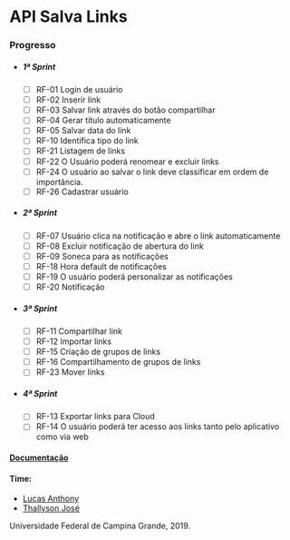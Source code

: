 # API Salva Links

   ### Progresso

* ##### 1ª Sprint
    - [ ] RF-01 Login de usuário
    - [ ] RF-02 Inserir link
    - [ ] RF-03 Salvar link através do botão compartilhar
    - [ ] RF-04 Gerar título automaticamente
    - [ ] RF-05 Salvar data do link
    - [ ] RF-10 Identifica tipo do link
    - [ ] RF-21 Listagem de links
    - [ ] RF-22 O Usuário poderá renomear e excluir links
    - [ ] RF-24 O usuário ao salvar o link deve classificar em ordem de importância.
    - [ ] RF-26 Cadastrar usuário
    
 * ##### 2ª Sprint
    - [ ] RF-07 Usuário clica na notificação e abre o link automaticamente
    - [ ] RF-08 Excluir notificação de abertura do link
    - [ ] RF-09 Soneca para as notificações
    - [ ] RF-18 Hora default de notificações
    - [ ] RF-19 O usuário poderá personalizar as notificações
    - [ ] RF-20 Notificação
    
 * ##### 3ª Sprint
    - [ ] RF-11 Compartilhar link
    - [ ] RF-12 Importar links
    - [ ] RF-15 Criação de grupos de links
    - [ ] RF-16 Compartilhamento de grupos de links
    - [ ] RF-23 Mover links
    
 * ##### 4ª Sprint
    - [ ] RF-13 Exportar links para Cloud
    - [ ] RF-14 O usuário poderá ter acesso aos links tanto pelo aplicativo como via web

#### [Documentação](https://docs.google.com/document/d/10MdaEpUeQzgxRep7v_oG9NmGlCmNqujAF_s_RrpKkWk/)

#### Time:
* [Lucas Anthony](https://github.com/lucasanthony)
* [Thallyson José](https://github.com/thallysonjsa)

Universidade Federal de Campina Grande, 2019.
